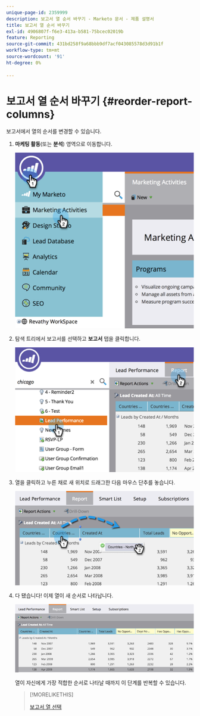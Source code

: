 ```yaml
---
unique-page-id: 2359999
description: 보고서 열 순서 바꾸기 - Marketo 문서 - 제품 설명서
title: 보고서 열 순서 바꾸기
exl-id: 4906807f-f6e3-413a-b581-75bcec02019b
feature: Reporting
source-git-commit: 431bd258f9a68bbb9df7acf043085578d3d91b1f
workflow-type: tm+mt
source-wordcount: '91'
ht-degree: 0%

---
```


# 보고서 열 순서 바꾸기 {#reorder-report-columns}

보고서에서 열의 순서를 변경할 수 있습니다.

1. **마케팅 활동**(또는 **분석**) 영역으로 이동합니다.

   ![](assets/image2014-9-16-10-3a50-3a27.png)

1. 탐색 트리에서 보고서를 선택하고 **보고서** 탭을 클릭합니다.

   ![](assets/image2014-9-16-10-3a50-3a31.png)

1. 열을 클릭하고 누른 채로 새 위치로 드래그한 다음 마우스 단추를 놓습니다.

   ![](assets/image2014-9-16-10-3a50-3a34.png)

1. 다 됐습니다! 이제 열이 새 순서로 나타납니다.

   ![](assets/image2014-9-16-10-3a50-3a37.png)

   열이 자신에게 가장 적합한 순서로 나타날 때까지 이 단계를 반복할 수 있습니다.

   >[!MORELIKETHIS]
   >
   >[보고서 열 선택](/help/marketo/product-docs/reporting/basic-reporting/editing-reports/select-report-columns.md)
